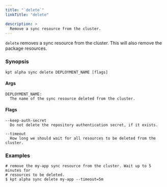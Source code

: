 ```yaml
---
title: "`delete`"
linkTitle: "delete"

description: >
  Remove a sync resource from the cluster.
---
```


<!--mdtogo:Short
    Remove a sync resource from the cluster.
-->

`delete` removes a sync resource from the cluster. This will also remove
the package resources.

### Synopsis

<!--mdtogo:Long-->

```shell
kpt alpha sync delete DEPLOYMENT_NAME [flags]
```

#### Args

```shell
DEPLOYMENT_NAME:
  The name of the sync resource deleted from the cluster.
```

#### Flags

```shell
--keep-auth-secret
  Do not delete the repository authentication secret, if it exists.

--timeout
  How long we should wait for all resources to be deleted from the cluster.
```

<!--mdtogo-->

### Examples

<!--mdtogo:Examples-->

```shell
# remove the my-app sync resource from the cluster. Wait up to 5 minutes for
# resources to be deleted.
$ kpt alpha sync delete my-app --timeout=5m
```

<!--mdtogo-->